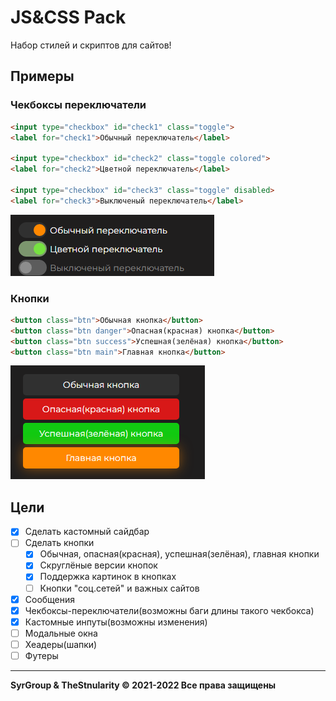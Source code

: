 # JS&CSS Pack
Набор стилей и скриптов для сайтов!
## Примеры
### Чекбоксы переключатели
```html
<input type="checkbox" id="check1" class="toggle">
<label for="check1">Обычный переключатель</label>

<input type="checkbox" id="check2" class="toggle colored">
<label for="check2">Цветной переключатель</label>

<input type="checkbox" id="check3" class="toggle" disabled>
<label for="check3">Выключеный переключатель</label>
```
![Checkboxs](https://raw.githubusercontent.com/TheStngularity/JSAndCSSPack/main/images/image.png?token=GHSAT0AAAAAABOHQTVYI2ZMMHTW4QCX5RPKYSMR42Q)
### Кнопки
```html
<button class="btn">Обычная кнопка</button>
<button class="btn danger">Опасная(красная) кнопка</button>
<button class="btn success">Успешная(зелёная) кнопка</button>
<button class="btn main">Главная кнопка</button>
```
![Buttons](https://raw.githubusercontent.com/TheStngularity/JSAndCSSPack/main/images/image2.png?token=GHSAT0AAAAAABOHQTVYJDNKAA4CC5KWHWJAYSMSEVQ)

## Цели
- [x] Сделать кастомный сайдбар
- [ ] Сделать кнопки
     * [x] Обычная, опасная(красная), успешная(зелёная), главная кнопки
     * [x] Скруглёные версии кнопок
     * [x] Поддержка картинок в кнопках
     * [ ] Кнопки "соц.сетей" и важных сайтов
- [x] Сообщения
- [x] Чекбоксы-переключатели(возможны баги длины такого чекбокса)
- [x] Кастомные инпуты(возможны изменения)
- [ ] Модальные окна
- [ ] Хеадеры(шапки)
- [ ] Футеры
---
**SyrGroup & TheStnularity © 2021-2022 Все права защищены**
